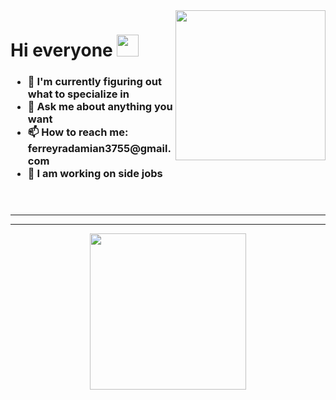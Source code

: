 <img id='gif' align="right" src="https://media.giphy.com/media/CrFLL3CnRpw5ddlBMm/giphy.gif" width="240">
<header align="left">
    <h1 align="left">Hi everyone <img src="https://media.giphy.com/media/hvRJCLFzcasrR4ia7z/giphy.gif" width="35"></h1>
    <h3 align="left">
        <ul>
            <li>🔭 I'm currently figuring out what to specialize in</li>
            <li>💬 Ask me about anything you want</li>
            <li>📫 How to reach me: ferreyradamian3755@gmail.com</li>
            <li>💼 I am working on side jobs</li>
        </ul>
    </h3>
</header>
<hr>
<hr>
<footer align="center">
    <p align="center">
        <img src="https://github-readme-stats.vercel.app/api?username=ferreyradamian&include_all_commits=true&show_icons=true&theme=radical" height="250">
    </p>
</footer>
